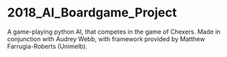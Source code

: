 # 2018_AI_Boardgame_Project
A game-playing python AI, that competes in the game of Chexers. Made in conjunction with Audrey Webb, with framework provided by Matthew Farrugia-Roberts (Unimelb).
